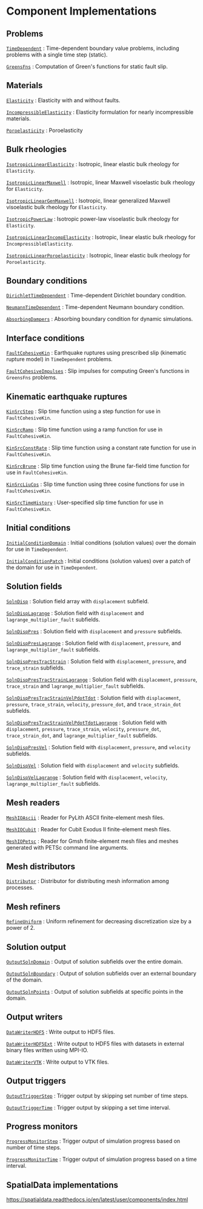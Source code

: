 # Component Implementations

## Problems

[`TimeDependent`](problems/TimeDependent.md)
: Time-dependent boundary value problems, including problems with a single time step (static).

[`GreensFns`](problems/GreensFns.md)
: Computation of Green's functions for static fault slip.

## Materials

[`Elasticity`](materials/Elasticity.md)
: Elasticity with and without faults.

[`IncompressibleElasticity`](materials/IncompressibleElasticity.md)
: Elasticity formulation for nearly incompressible materials.

[`Poroelasticity`](materials/Poroelasticity.md)
: Poroelasticity

## Bulk rheologies

[`IsotropicLinearElasticity`](materials/IsotropicLinearElasticity.md)
: Isotropic, linear elastic bulk rheology for `Elasticity`.

[`IsotropicLinearMaxwell`](materials/IsotropicLinearMaxwell.md)
: Isotropic, linear Maxwell visoelastic bulk rheology for `Elasticity`.

[`IsotropicLinearGenMaxwell`](materials/IsotropicLinearGenMaxwell.md)
: Isotropic, linear generalized Maxwell visoelastic bulk rheology for `Elasticity`.

[`IsotropicPowerLaw`](materials/IsotropicPowerLaw.md)
: Isotropic power-law visoelastic bulk rheology for `Elasticity`.

[`IsotropicLinearIncompElasticity`](materials/IsotropicLinearIncompElasticity.md)
: Isotropic, linear elastic bulk rheology for `IncompressibleElasticity`.

[`IsotropicLinearPoroelasticity`](materials/IsotropicLinearPoroelasticity.md)
: Isotropic, linear elastic bulk rheology for `Poroelasticity`.

## Boundary conditions

[`DirichletTimeDependent`](bc/DirichletTimeDependent.md)
: Time-dependent Dirichlet boundary condition.

[`NeumannTimeDependent`](bc/NeumannTimeDependent.md)
: Time-dependent Neumann boundary condition.

[`AbsorbingDampers`](bc/AbsorbingDampers.md)
: Absorbing boundary condition for dynamic simulations.

## Interface conditions

[`FaultCohesiveKin`](faults/FaultCohesiveKin.md)
: Earthquake ruptures using prescribed slip (kinematic rupture model) in `TimeDependent` problems.

[`FaultCohesiveImpulses`](faults/FaultCohesiveImpulses.md)
: Slip impulses for computing Green's functions in `GreensFns` problems.

## Kinematic earthquake ruptures

[`KinSrcStep`](faults/KinSrcStep.md)
: Slip time function using a step function for use in `FaultCohesiveKin`.

[`KinSrcRamp`](faults/KinSrcRamp.md)
: Slip time function using a ramp function for use in `FaultCohesiveKin`.

[`KinSrcConstRate`](faults/KinSrcConstRate.md)
: Slip time function using a constant rate function for use in `FaultCohesiveKin`.

[`KinSrcBrune`](faults/KinSrcBrune.md)
: Slip time function using the Brune far-field time function for use in `FaultCohesiveKin`.

[`KinSrcLiuCos`](faults/KinSrcLiuCos.md)
: Slip time function using three cosine functions for use in `FaultCohesiveKin`.

[`KinSrcTimeHistory`](faults/KinSrcTimeHistory.md)
: User-specified slip time function for use in `FaultCohesiveKin`.

## Initial conditions

[`InitialConditionDomain`](problems/InitialConditionDomain.md)
: Initial conditions (solution values) over the domain for use in `TimeDependent`.

[`InitialConditionPatch`](problems/InitialConditionPatch.md)
: Initial conditions (solution values) over a patch of the domain for use in `TimeDependent`.

## Solution fields

[`SolnDisp`](problems/SolnDisp.md)
: Solution field array with `displacement` subfield.

[`SolnDispLagrange`](problems/SolnDispLagrange.md)
: Solution field with `displacement` and `lagrange_multiplier_fault` subfields.

[`SolnDispPres`](problems/SolnDispPres.md)
: Solution field with `displacement` and `pressure` subfields.

[`SolnDispPresLagrange`](problems/SolnDispPresLagrange.md)
: Solution field with `displacement`, `pressure`, and `lagrange_multiplier_fault` subfields.

[`SolnDispPresTracStrain`](problems/SolnDispPresTracStrain.md)
: Solution field with `displacement`, `pressure`, and `trace_strain` subfields.

[`SolnDispPresTracStrainLagrange`](problems/SolnDispPresTracStrainLagrange.md)
: Solution field with `displacement`, `pressure`, `trace_strain` and `lagrange_multiplier_fault` subfields.

[`SolnDispPresTracStrainVelPdotTdot`](problems/SolnDispPresTracStrainVelPdotTdot.md)
: Solution field with `displacement`, `pressure`, `trace_strain`, `velocity`, `pressure_dot`, and `trace_strain_dot` subfields.

[`SolnDispPresTracStrainVelPdotTdotLagrange`](problems/SolnDispPresTracStrainVelPdotTdotLagrange.md)
: Solution field with `displacement`, `pressure`, `trace_strain`, `velocity`, `pressure_dot`, `trace_strain_dot`, and `lagrange_multiplier_fault` subfields.

[`SolnDispPresVel`](problems/SolnDispPresVel.md)
: Solution field with `displacement`, `pressure`, and `velocity` subfields.

[`SolnDispVel`](problems/SolnDispVel.md)
: Solution field with `displacement` and `velocity` subfields.

[`SolnDispVelLagrange`](problems/SolnDispVelLagrange.md)
: Solution field with `displacement`, `velocity`, `lagrange_multiplier_fault` subfields.

## Mesh readers

[`MeshIOAscii`](meshio/MeshIOAscii.md)
: Reader for PyLith ASCII finite-element mesh files.

[`MeshIOCubit`](meshio/MeshIOCubit.md)
: Reader for Cubit Exodus II finite-element mesh files.

[`MeshIOPetsc`](meshio/MeshIOPetsc.md)
: Reader for Gmsh finite-element mesh files and meshes generated with PETSc command line arguments.

## Mesh distributors

[`Distributor`](topology/Distributor.md)
: Distributor for distributing mesh information among processes.

## Mesh refiners

[`RefineUniform`](topology/RefineUniform.md)
: Uniform refinement for decreasing discretization size by a power of 2.

## Solution output

[`OutputSolnDomain`](meshio/OutputSolnDomain.md)
: Output of solution subfields over the entire domain.

[`OutputSolnBoundary`](meshio/OutputSolnBoundary.md)
: Output of solution subfields over an external boundary of the domain.

[`OutputSolnPoints`](meshio/OutputSolnPoints.md)
: Output of solution subfields at specific points in the domain.

## Output writers

[`DataWriterHDF5`](meshio/DataWriterHDF5.md)
: Write output to HDF5 files.

[`DataWriterHDF5Ext`](meshio/DataWriterHDF5Ext.md)
: Write output to HDF5 files with datasets in external binary files written using MPI-IO.

[`DataWriterVTK`](meshio/DataWriterVTK.md)
: Write output to VTK files.

## Output triggers

[`OutputTriggerStep`](meshio/OutputTriggerStep.md)
: Trigger output by skipping set number of time steps.

[`OutputTriggerTime`](meshio/OutputTriggerTime.md)
: Trigger output by skipping a set time interval.

## Progress monitors

[`ProgressMonitorStep`](problems/ProgressMonitorStep.md)
: Trigger output of simulation progress based on number of time steps.

[`ProgressMonitorTime`](problems/ProgressMonitorTime.md)
: Trigger output of simulation progress based on a time interval.

## SpatialData implementations

<https://spatialdata.readthedocs.io/en/latest/user/components/index.html>
